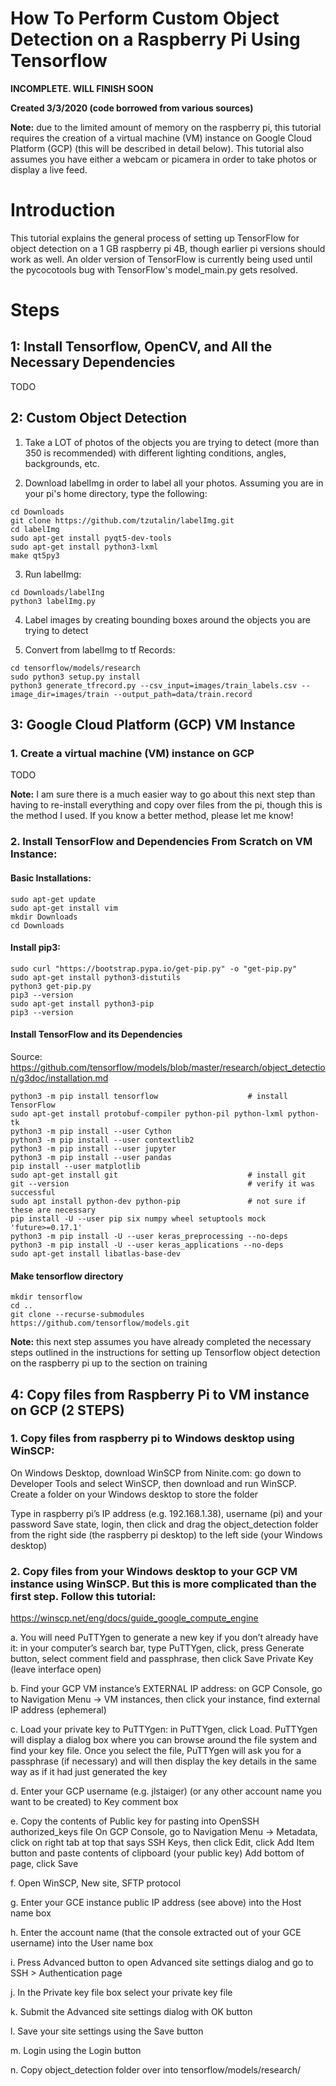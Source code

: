 How To Perform Custom Object Detection on a Raspberry Pi Using Tensorflow 
==================================================================

**INCOMPLETE. WILL FINISH SOON**

**Created 3/3/2020 (code borrowed from various sources)**

**Note:** due to the limited amount of memory on the raspberry pi, this tutorial requires the creation of a virtual machine (VM) instance on Google Cloud Platform (GCP) (this will be described in detail below). This tutorial also assumes you have either a webcam or picamera in order to take photos or display a live feed. 

# Introduction
This tutorial explains the general process of setting up TensorFlow for object detection on a 1 GB raspberry pi 4B, though earlier pi versions should work as well. An older version of TensorFlow is currently being used until the pycocotools bug with TensorFlow's model_main.py gets resolved. 

# Steps
## 1: Install Tensorflow, OpenCV, and All the Necessary Dependencies

TODO

## 2: Custom Object Detection

1. Take a LOT of photos of the objects you are trying to detect (more than 350 is recommended) with different lighting conditions, angles, backgrounds, etc.

2. Download labelImg in order to label all your photos. Assuming you are in your pi's home directory, type the following:

```
cd Downloads
git clone https://github.com/tzutalin/labelImg.git
cd labelImg
sudo apt-get install pyqt5-dev-tools
sudo apt-get install python3-lxml
make qt5py3
```
3. Run labelImg:
```
cd Downloads/labelIng
python3 labelImg.py
```
4. Label images by creating bounding boxes around the objects you are trying to detect

5. Convert from labelImg to tf Records:
```
cd tensorflow/models/research
sudo python3 setup.py install
python3 generate_tfrecord.py --csv_input=images/train_labels.csv --image_dir=images/train --output_path=data/train.record
```
## 3: Google Cloud Platform (GCP) VM Instance

### 1. Create a virtual machine (VM) instance on GCP

TODO

**Note:** I am sure there is a much easier way to go about this next step than having to re-install everything and copy over files from the pi, though this is the method I used. If you know a better method, please let me know!

### 2. Install TensorFlow and Dependencies From Scratch on VM Instance:

#### Basic Installations:
```
sudo apt-get update
sudo apt-get install vim
mkdir Downloads
cd Downloads
```
#### Install pip3:
```
sudo curl "https://bootstrap.pypa.io/get-pip.py" -o "get-pip.py"       
sudo apt-get install python3-distutils
python3 get-pip.py
pip3 --version
sudo apt-get install python3-pip                                             
pip3 --version
```
#### Install TensorFlow and its Dependencies

Source: https://github.com/tensorflow/models/blob/master/research/object_detection/g3doc/installation.md

```
python3 -m pip install tensorflow                    # install TensorFlow
sudo apt-get install protobuf-compiler python-pil python-lxml python-tk
python3 -m pip install --user Cython
python3 -m pip install --user contextlib2
python3 -m pip install --user jupyter
python3 -m pip install --user pandas
pip install --user matplotlib
sudo apt-get install git                             # install git
git --version                                        # verify it was successful 
sudo apt install python-dev python-pip               # not sure if these are necessary
pip install -U --user pip six numpy wheel setuptools mock 'future>=0.17.1'
python3 -m pip install -U --user keras_preprocessing --no-deps
python3 -m pip install -U --user keras_applications --no-deps
sudo apt-get install libatlas-base-dev
```

#### Make tensorflow directory
```
mkdir tensorflow
cd .. 
git clone --recurse-submodules https://github.com/tensorflow/models.git
```
**Note:** this next step assumes you have already completed the necessary steps outlined in the instructions for setting up Tensorflow object detection on the raspberry pi up to the section on training

## 4: Copy files from Raspberry Pi to VM instance on GCP (2 STEPS)

### 1. Copy files from raspberry pi to Windows desktop using WinSCP:

On Windows Desktop, download WinSCP from Ninite.com: go down to Developer Tools and select WinSCP, then download and run WinSCP. Create a folder on your Windows desktop to store the folder

Type in raspberry pi’s IP address (e.g. 192.168.1.38), username (pi) and your password
Save state, login, then click and drag the object_detection folder from the right side (the raspberry pi desktop) to the left side (your Windows desktop)

### 2. Copy files from your Windows desktop to your GCP VM instance using WinSCP. But this is more complicated than the first step. Follow this tutorial:

https://winscp.net/eng/docs/guide_google_compute_engine

a. You will need PuTTYgen to generate a new key if you don’t already have it: in your computer’s search bar, type PuTTYgen, click, press Generate button, select comment field and passphrase, then click Save Private Key (leave interface open)

b. Find your GCP VM instance’s EXTERNAL IP address: on GCP Console, go to Navigation Menu -> VM instances, then click your instance, find external IP address (ephemeral) 

c. Load your private key to PuTTYgen: in PuTTYgen, click Load. PuTTYgen will display a dialog box where you can browse around the file system and find your key file. Once you select the file, PuTTYgen will ask you for a passphrase (if necessary) and will then display the key details in the same way as if it had just generated the key

d. Enter your GCP username (e.g. jlstaiger) (or any other account name you want to be created) to Key comment box

e. Copy the contents of Public key for pasting into OpenSSH authorized_keys file
On GCP Console, go to Navigation Menu -> Metadata, click on right tab at top that says SSH Keys, then click Edit, click Add Item button and paste contents of clipboard (your public key) 
Add bottom of page, click Save

f. Open WinSCP, New site, SFTP protocol 

g. Enter your GCE instance public IP address (see above) into the Host name box

h. Enter the account name (that the console extracted out of your GCE username) into the User name box

i. Press Advanced button to open Advanced site settings dialog and go to SSH > Authentication page

j. In the Private key file box select your private key file

k. Submit the Advanced site settings dialog with OK button

l. Save your site settings using the Save button

m. Login using the Login button

n. Copy object_detection folder over into tensorflow/models/research/








